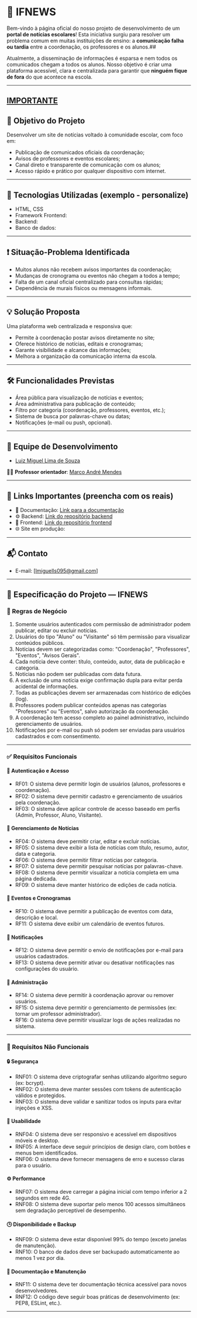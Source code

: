 # 📰 IFNEWS

Bem-vindo à página oficial do nosso projeto de desenvolvimento de um **portal de notícias escolares**! Esta iniciativa surgiu para resolver um problema comum em muitas instituições de ensino: a **comunicação falha ou tardia** entre a coordenação, os professores e os alunos.## 

Atualmente, a disseminação de informações é esparsa e nem todos os comunicados chegam a todos os alunos. Nosso objetivo é criar uma plataforma acessível, clara e centralizada para garantir que **ninguém fique de fora** do que acontece na escola.

---
[IMPORTANTE](https://docs.google.com/spreadsheets/d/1KXuMJ9TK7GPyahR_BfLwfn4ec7vX7DgiHx42vFc4E7g/edit?gid=932601097#gid=932601097)
---

## 🎯 Objetivo do Projeto

Desenvolver um site de notícias voltado à comunidade escolar, com foco em:

- Publicação de comunicados oficiais da coordenação;
- Avisos de professores e eventos escolares;
- Canal direto e transparente de comunicação com os alunos;
- Acesso rápido e prático por qualquer dispositivo com internet.

---

## 🧩 Tecnologias Utilizadas (exemplo - personalize)

- HTML, CSS
- Framework Frontend:
- Backend:
- Banco de dados:

---

## ❗ Situação-Problema Identificada

- Muitos alunos não recebem avisos importantes da coordenação;
- Mudanças de cronograma ou eventos não chegam a todos a tempo;
- Falta de um canal oficial centralizado para consultas rápidas;
- Dependência de murais físicos ou mensagens informais.

---

## 💡 Solução Proposta

Uma plataforma web centralizada e responsiva que:

- Permite à coordenação postar avisos diretamente no site;
- Oferece histórico de notícias, editais e cronogramas;
- Garante visibilidade e alcance das informações;
- Melhora a organização da comunicação interna da escola.

---

## 🛠️ Funcionalidades Previstas

- Área pública para visualização de notícias e eventos;
- Área administrativa para publicação de conteúdo;
- Filtro por categoria (coordenação, professores, eventos, etc.);
- Sistema de busca por palavras-chave ou datas;
- Notificações (e-mail ou push, opcional).

---

## 👥 Equipe de Desenvolvimento

- [Luiz Miguel Lima de Souza](https://github.com/LMSLima)

👨‍🏫 **Professor orientador**: [Marco André Mendes](https://github.com/marrcandre)

---

## 🔗 Links Importantes (preencha com os reais)

- 📄 Documentação: [Link para a documentação](#)
- ⚙️ Backend: [Link do repositório backend](#)
- 🎨 Frontend: [Link do repositório frontend](#)
- 🌐 Site em produção: [](#)

---

## 📬 Contato

- E-mail: [lmiguells095@gmail.com]

---

## 📘 Especificação do Projeto — IFNEWS

### 📌 Regras de Negócio

1. Somente usuários autenticados com permissão de administrador podem publicar, editar ou excluir notícias.  
2. Usuários do tipo "Aluno" ou "Visitante" só têm permissão para visualizar conteúdos públicos.  
3. Notícias devem ser categorizadas como: "Coordenação", "Professores", "Eventos", "Avisos Gerais".  
4. Cada notícia deve conter: título, conteúdo, autor, data de publicação e categoria.  
5. Notícias não podem ser publicadas com data futura.  
6. A exclusão de uma notícia exige confirmação dupla para evitar perda acidental de informações.  
7. Todas as publicações devem ser armazenadas com histórico de edições (log).  
8. Professores podem publicar conteúdos apenas nas categorias "Professores" ou "Eventos", salvo autorização da coordenação.  
9. A coordenação tem acesso completo ao painel administrativo, incluindo gerenciamento de usuários.  
10. Notificações por e-mail ou push só podem ser enviadas para usuários cadastrados e com consentimento.  

---

### ✅ Requisitos Funcionais

#### 🔐 Autenticação e Acesso

- RF01: O sistema deve permitir login de usuários (alunos, professores e coordenação).  
- RF02: O sistema deve permitir cadastro e gerenciamento de usuários pela coordenação.  
- RF03: O sistema deve aplicar controle de acesso baseado em perfis (Admin, Professor, Aluno, Visitante).  

#### 📰 Gerenciamento de Notícias

- RF04: O sistema deve permitir criar, editar e excluir notícias.  
- RF05: O sistema deve exibir a lista de notícias com título, resumo, autor, data e categoria.  
- RF06: O sistema deve permitir filtrar notícias por categoria.  
- RF07: O sistema deve permitir pesquisar notícias por palavras-chave.  
- RF08: O sistema deve permitir visualizar a notícia completa em uma página dedicada.  
- RF09: O sistema deve manter histórico de edições de cada notícia.  

#### 📅 Eventos e Cronogramas

- RF10: O sistema deve permitir a publicação de eventos com data, descrição e local.  
- RF11: O sistema deve exibir um calendário de eventos futuros.  

#### 🔔 Notificações

- RF12: O sistema deve permitir o envio de notificações por e-mail para usuários cadastrados.  
- RF13: O sistema deve permitir ativar ou desativar notificações nas configurações do usuário.  

#### 👥 Administração

- RF14: O sistema deve permitir à coordenação aprovar ou remover usuários.  
- RF15: O sistema deve permitir o gerenciamento de permissões (ex: tornar um professor administrador).  
- RF16: O sistema deve permitir visualizar logs de ações realizadas no sistema.  

---

### 🚫 Requisitos Não Funcionais

#### 🔒 Segurança

- RNF01: O sistema deve criptografar senhas utilizando algoritmo seguro (ex: bcrypt).  
- RNF02: O sistema deve manter sessões com tokens de autenticação válidos e protegidos.  
- RNF03: O sistema deve validar e sanitizar todos os inputs para evitar injeções e XSS.  

#### 📱 Usabilidade

- RNF04: O sistema deve ser responsivo e acessível em dispositivos móveis e desktop.  
- RNF05: A interface deve seguir princípios de design claro, com botões e menus bem identificados.  
- RNF06: O sistema deve fornecer mensagens de erro e sucesso claras para o usuário.  

#### ⚙️ Performance

- RNF07: O sistema deve carregar a página inicial com tempo inferior a 2 segundos em rede 4G.  
- RNF08: O sistema deve suportar pelo menos 100 acessos simultâneos sem degradação perceptível de desempenho.  

#### 🕒 Disponibilidade e Backup

- RNF09: O sistema deve estar disponível 99% do tempo (exceto janelas de manutenção).  
- RNF10: O banco de dados deve ser backupado automaticamente ao menos 1 vez por dia.  

#### 📂 Documentação e Manutenção

- RNF11: O sistema deve ter documentação técnica acessível para novos desenvolvedores.  
- RNF12: O código deve seguir boas práticas de desenvolvimento (ex: PEP8, ESLint, etc.).  

---
